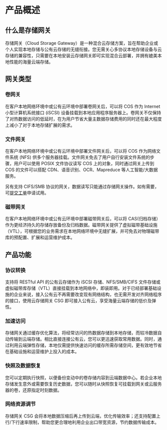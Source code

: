 # 产品概述

## 什么是存储网关
存储网关（Cloud Storage Gateway）是一种混合云存储方案，旨在帮助企业或个人实现本地存储与公有云存储的无缝衔接。您无需关心多协议本地存储设备与云存储的兼容性，只需要在本地安装云存储网关即可实现混合云部署，并拥有媲美本地性能的海量云端存储。

## 网关类型
### 卷网关
在客户本地网络环境中或公有云环境中部署卷网关后，可以将 COS 作为 Internet 小型计算机系统接口 (iSCSI) 设备挂载到本地应用程序服务器上。卷网关不仅保持了对热数据访问的低延时，在为用户节省大量主数据存储费用的同时还在最大程度上减小了对于本地存储扩展的需求。

### 文件网关
在客户本地网络环境中或公有云环境中部署文件网关后，可以将 COS 作为网络文件系统 (NFS) 供多个服务器挂载。文件网关免去了用户自行安装文件系统的步骤，用户可以使用 POSIX 文件协议读写 COS 上的对象，同时通过网关上传到 COS 的文件可以搭配 CDN、语音识别、OCR、Mapreduce 等人工智能/大数据服务。

另有支持 CIFS/SMB 协议的网关，数据读写只能通过存储网关操作。如有需要，可[提交工单](https://console.cloud.tencent.com/workorder/category)申请试用。

### 磁带网关
在客户本地网络环境中或公有云环境中部署磁带网关后，可以将 CAS(归档存储）作为更经济持久的存储存放备份及归档数据。磁带网关提供了虚拟磁带基础设施（VTL），可根据您的业务需求在本地网络环境中无缝扩展，并可免去对物理磁带库的预配置、扩展和运营维护成本。


## 产品功能
### 协议转换
支持将 RESTful API 的公有云存储作为 iSCSI 存储、NFS/SMB/CIFS 文件存储或虚拟磁带库存储（VTL）直接挂载到本地网络中，即装即用。对于已经部署基础设施的企业来说，接入公有云不再需要改变现有网络结构，也无需开发对齐网络程序的接口，使用云存储网关 CSG 即可接入公有云，享受海量云端存储的低价及弹性。

### 加速访问
存储网关通过缓存优化算法，将经常访问的热数据存储到本地存储，而较冷数据自动传输到云端存储。相比直接连接公有云，您可以更迅速获取常用数据。同时，通过利用云端弹性存储，本地仅需提供快速访问的缓存所需存储空间，更有效地节省在基础设施和运营维护上投入的成本。

### 快照及数据恢复
您可以定期执行快照，以便备份变动中的卷存储内容到云端数据中心。若企业本地存储发生意外或需要恢复历史数据，您可以随时从快照恢复可挂载到网关或云服务器的卷，还原指定时刻数据。

### 网络资源调节
存储网关 CSG 会将本地数据压缩后再上传到云端，优化传输效率；还支持配置上行/下行速率限制，帮助您更合理地利用企业出口带宽资源，节约数据传输成本。 


